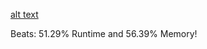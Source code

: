 [alt text](https://file%2B.vscode-resource.vscode-cdn.net/Users/Jyoth_Prasanth/Desktop/Screenshot%202024-10-10%20at%2011.51.22%E2%80%AFPM.png?version%3D1728622299988)



Beats: 51.29% Runtime and 56.39% Memory!